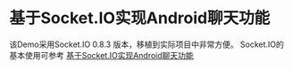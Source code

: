 # 基于Socket.IO实现Android聊天功能

该Demo采用Socket.IO 0.8.3 版本，移植到实际项目中非常方便。
Socket.IO的基本使用可参考 [基于Socket.IO实现Android聊天功能](https://blog.csdn.net/silencezwm/article/details/77746639)
